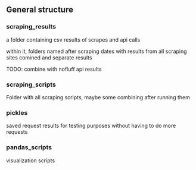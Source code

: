 ## General structure

### scraping_results
a folder containing csv results of scrapes and api calls

within it, folders named after scraping dates with results from all scraping sites comined and separate results

TODO: combine with nofluff api results

### scraping_scripts
Folder with all scraping scripts, maybe some combining after running them

### pickles
saved request results for testing purposes without having to do more requests

### pandas_scripts
visualization scripts